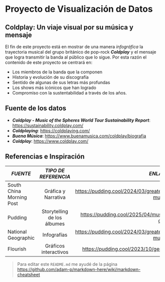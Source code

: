 # Proyecto de Visualización de Datos

## Coldplay: Un viaje visual por su música y mensaje

El fin de este proyecto está en mostrar de una manera *infográfica* la trayectoria musical del grupo británico de pop-rock **_Coldplay_** y el mensaje que logra transmitir la banda al público que lo sigue. Por esta razón el contenido de este proyecto se centrará en:
* Los miembros de la banda que la componen
* Historia y evolución de su discografía
* Sentido de algunas de sus letras más profundas
* Los shows más icónicos que han logrado
* Compromiso con la sustentabilidad a través de los años.

## Fuente de los datos

- **_Coldplay - Music of the Spheres World Tour Sustainability Report_**: https://sustainability.coldplay.com/
- **_Coldplaying_**: https://coldplaying.com/
- **_Buena Música_**: https://www.buenamusica.com/coldplay/biografia
- **_Coldplay_**: https://www.coldplay.com/

## Referencias e Inspiración

| **_FUENTE_**        | **_TIPO DE REFERENCIA_**           | **_ENLACE_** |
| ------------- |:-------------:| -----:|
| South China Morning Post      | Gráfica y Narrativa | https://pudding.cool/2024/03/greatest-music/  |
| Pudding      | Storytelling de los álbumes     |   https://pudding.cool/2025/04/music-dna/ |
| National Geographic | Infografías     |  https://pudding.cool/2024/03/greatest-music/ |
| Flourish | Gráficos interactivos     |  https://pudding.cool/2023/10/genre/|






> Para editar este `README.md` me ayudé de la página https://github.com/adam-p/markdown-here/wiki/markdown-cheatsheet 








